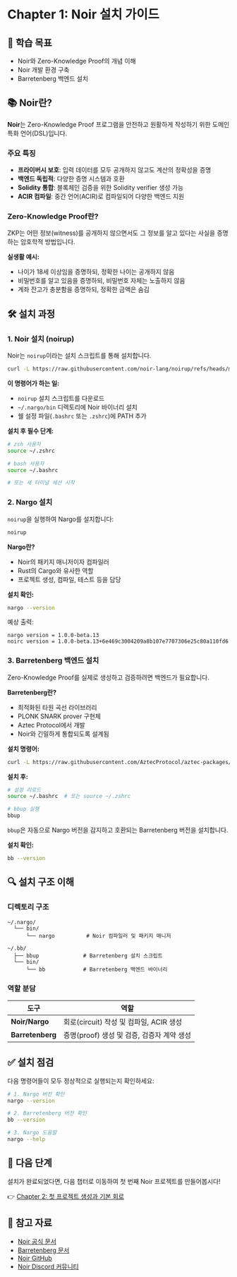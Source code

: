 # Chapter 1: Noir 설치 가이드

## 🎯 학습 목표
- Noir와 Zero-Knowledge Proof의 개념 이해
- Noir 개발 환경 구축
- Barretenberg 백엔드 설치

## 📚 Noir란?

**Noir**는 Zero-Knowledge Proof 프로그램을 안전하고 원활하게 작성하기 위한 도메인 특화 언어(DSL)입니다.

### 주요 특징
- **프라이버시 보호**: 입력 데이터를 모두 공개하지 않고도 계산의 정확성을 증명
- **백엔드 독립적**: 다양한 증명 시스템과 호환
- **Solidity 통합**: 블록체인 검증을 위한 Solidity verifier 생성 가능
- **ACIR 컴파일**: 중간 언어(ACIR)로 컴파일되어 다양한 백엔드 지원

### Zero-Knowledge Proof란?

ZKP는 어떤 정보(witness)를 공개하지 않으면서도 그 정보를 알고 있다는 사실을 증명하는 암호학적 방법입니다.

**실생활 예시:**
- 나이가 18세 이상임을 증명하되, 정확한 나이는 공개하지 않음
- 비밀번호를 알고 있음을 증명하되, 비밀번호 자체는 노출하지 않음
- 계좌 잔고가 충분함을 증명하되, 정확한 금액은 숨김

## 🛠️ 설치 과정

### 1. Noir 설치 (noirup)

Noir는 `noirup`이라는 설치 스크립트를 통해 설치합니다.

```bash
curl -L https://raw.githubusercontent.com/noir-lang/noirup/refs/heads/main/install | bash
```

**이 명령어가 하는 일:**
- `noirup` 설치 스크립트를 다운로드
- `~/.nargo/bin` 디렉토리에 Noir 바이너리 설치
- 쉘 설정 파일(`.bashrc` 또는 `.zshrc`)에 PATH 추가

**설치 후 필수 단계:**

```bash
# zsh 사용자
source ~/.zshrc

# bash 사용자
source ~/.bashrc

# 또는 새 터미널 세션 시작
```

### 2. Nargo 설치

`noirup`을 실행하여 Nargo를 설치합니다:

```bash
noirup
```

**Nargo란?**
- Noir의 패키지 매니저이자 컴파일러
- Rust의 Cargo와 유사한 역할
- 프로젝트 생성, 컴파일, 테스트 등을 담당

**설치 확인:**

```bash
nargo --version
```

예상 출력:
```
nargo version = 1.0.0-beta.13
noirc version = 1.0.0-beta.13+6e469c3004209a8b107e7707306e25c80a110fd6
```

### 3. Barretenberg 백엔드 설치

Zero-Knowledge Proof를 실제로 생성하고 검증하려면 백엔드가 필요합니다.

**Barretenberg란?**
- 최적화된 타원 곡선 라이브러리
- PLONK SNARK prover 구현체
- Aztec Protocol에서 개발
- Noir와 긴밀하게 통합되도록 설계됨

**설치 명령어:**

```bash
curl -L https://raw.githubusercontent.com/AztecProtocol/aztec-packages/refs/heads/next/barretenberg/bbup/install | bash
```

**설치 후:**

```bash
# 설정 리로드
source ~/.bashrc  # 또는 source ~/.zshrc

# bbup 실행
bbup
```

`bbup`은 자동으로 Nargo 버전을 감지하고 호환되는 Barretenberg 버전을 설치합니다.

**설치 확인:**

```bash
bb --version
```

## 🔍 설치 구조 이해

### 디렉토리 구조

```
~/.nargo/
  └── bin/
      └── nargo          # Noir 컴파일러 및 패키지 매니저

~/.bb/
  ├── bbup              # Barretenberg 설치 스크립트
  └── bin/
      └── bb            # Barretenberg 백엔드 바이너리
```

### 역할 분담

| 도구 | 역할 |
|------|------|
| **Noir/Nargo** | 회로(circuit) 작성 및 컴파일, ACIR 생성 |
| **Barretenberg** | 증명(proof) 생성 및 검증, 검증자 계약 생성 |

## ✅ 설치 점검

다음 명령어들이 모두 정상적으로 실행되는지 확인하세요:

```bash
# 1. Nargo 버전 확인
nargo --version

# 2. Barretenberg 버전 확인
bb --version

# 3. Nargo 도움말
nargo --help
```

## 🚀 다음 단계

설치가 완료되었다면, 다음 챕터로 이동하여 첫 번째 Noir 프로젝트를 만들어봅시다!

👉 [Chapter 2: 첫 프로젝트 생성과 기본 회로](./02-first-project.md)

## 📖 참고 자료

- [Noir 공식 문서](https://noir-lang.org/docs/)
- [Barretenberg 문서](https://barretenberg.aztec.network)
- [Noir GitHub](https://github.com/noir-lang)
- [Noir Discord 커뮤니티](https://discord.gg/JtqzkdeQ6G)
